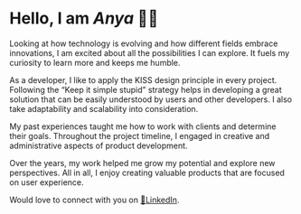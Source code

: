 # Hello, I am *Anya* 👩‍💻 

Looking at how technology is evolving and how different fields embrace innovations, I am excited about all the possibilities I can explore. It fuels my curiosity to learn more and keeps me humble.

As a developer, I like to apply the KISS design principle in every project. Following the “Keep it simple stupid” strategy helps in developing a great solution that can be easily understood by users and other developers. I also take adaptability and scalability into consideration.

My past experiences taught me how to work with clients and determine their goals. Throughout the project timeline, I engaged in creative and administrative aspects of product development.

Over the years, my work helped me grow my potential and explore new perspectives. All in all, I enjoy creating valuable products that are focused on user experience.

Would love to connect with you on [🔗LinkedIn](https://www.linkedin.com/in/nguyenanya/).

<!--
**anya-nguyen-dev/anya-nguyen-dev** is a ✨ _special_ ✨ repository because its `README.md` (this file) appears on your GitHub profile.

Here are some ideas to get you started:

- 🔭 I’m currently working on ...
- 🌱 I’m currently learning ...
- 👯 I’m looking to collaborate on ...
- 🤔 I’m looking for help with ...
- 💬 Ask me about ...
- 📫 How to reach me: ...
- 😄 Pronouns: ...
- ⚡ Fun fact: ...
-->
